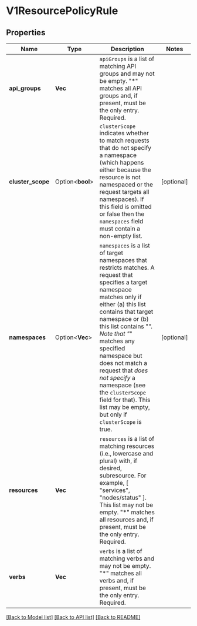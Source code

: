 # V1ResourcePolicyRule

## Properties

Name | Type | Description | Notes
------------ | ------------- | ------------- | -------------
**api_groups** | **Vec<String>** | `apiGroups` is a list of matching API groups and may not be empty. \"*\" matches all API groups and, if present, must be the only entry. Required. | 
**cluster_scope** | Option<**bool**> | `clusterScope` indicates whether to match requests that do not specify a namespace (which happens either because the resource is not namespaced or the request targets all namespaces). If this field is omitted or false then the `namespaces` field must contain a non-empty list. | [optional]
**namespaces** | Option<**Vec<String>**> | `namespaces` is a list of target namespaces that restricts matches.  A request that specifies a target namespace matches only if either (a) this list contains that target namespace or (b) this list contains \"*\".  Note that \"*\" matches any specified namespace but does not match a request that _does not specify_ a namespace (see the `clusterScope` field for that). This list may be empty, but only if `clusterScope` is true. | [optional]
**resources** | **Vec<String>** | `resources` is a list of matching resources (i.e., lowercase and plural) with, if desired, subresource.  For example, [ \"services\", \"nodes/status\" ].  This list may not be empty. \"*\" matches all resources and, if present, must be the only entry. Required. | 
**verbs** | **Vec<String>** | `verbs` is a list of matching verbs and may not be empty. \"*\" matches all verbs and, if present, must be the only entry. Required. | 

[[Back to Model list]](../README.md#documentation-for-models) [[Back to API list]](../README.md#documentation-for-api-endpoints) [[Back to README]](../README.md)


